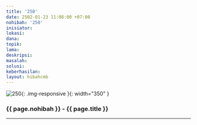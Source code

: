 ```yaml
---
title: '250'
date: 2502-01-23 11:08:00 +07:00
nohibah: '250'
inisiator: 
lokasi: 
dana: 
topik: 
lama: 
deskripsi: 
masalah: 
solusi: 
keberhasilan: 
layout: hibahcmb
---
```


![250](/static/img/hibahcmb/250.png){: .img-responsive }{: width="350" }

### {{ page.nohibah }} - {{ page.title }}

---
